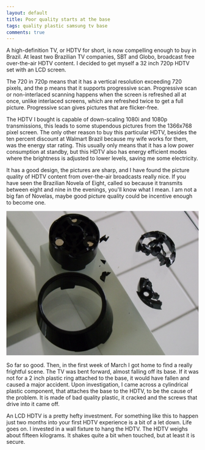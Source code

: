 ```yaml
---
layout: default
title: Poor quality starts at the base
tags: quality plastic samsung tv base
comments: true
---
```


A high-definition TV, or HDTV for short, is now compelling enough to buy in Brazil. At least two Brazilian TV companies, SBT and Globo, broadcast free over-the-air HDTV content. I decided to get myself a 32 inch 720p HDTV set with an LCD screen.

The 720 in 720p means that it has a vertical resolution exceeding 720 pixels, and the p means that it supports progressive scan. Progressive scan or non-interlaced scanning happens when the screen is refreshed all at once, unlike interlaced screens, which are refreshed twice to get a full picture. Progressive scan gives pictures that are flicker-free.

The HDTV I bought is capable of down-scaling 1080i and 1080p transmissions, this leads to some stupendous pictures from the 1366x768 pixel screen. The only other reason to buy this particular HDTV, besides the ten percent discount at Walmart Brazil because my wife works for them, was the energy star rating. This usually only means that it has a low power consumption at standby, but this HDTV also has energy efficient modes where the brightness is adjusted to lower levels, saving me some electricity.

It has a good design, the pictures are sharp, and I have found the picture quality of HDTV content from over-the-air broadcasts really nice. If you have seen the Brazilian Novela of Eight, called so because it transmits between eight and nine in the evenings, you'll know what I mean. I am not a big fan of Novelas, maybe good picture quality could be incentive enough to become one.

![Broken part](/assets/img/samsung-tv-base-broken-part.jpg)

So far so good. Then, in the first week of March I got home to find a really frightful scene. The TV was bent forward, almost falling off its base. If it was not for a 2 inch plastic ring attached to the base, it would have fallen and caused a major accident. Upon investigation, I came across a cylindrical plastic component, that attaches the base to the HDTV, to be the cause of the problem. It is made of bad quality plastic, it cracked and the screws that drive into it came off.

An LCD HDTV is a pretty hefty investment. For something like this to happen just two months into your first HDTV experience is a bit of a let down. Life goes on. I invested in a wall fixture to hang the HDTV. The HDTV weighs about fifteen kilograms. It shakes quite a bit when touched, but at least it is secure.
